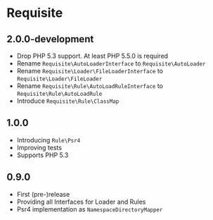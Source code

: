 # Requisite

## 2.0.0-development
 * Drop PHP 5.3 support. At least PHP 5.5.0 is required
 * Rename `Requisite\AutoLoaderInterface` to `Requisite\AutoLoader`
 * Rename `Requisite\Loader\FileLoaderInterface` to `Requisite\Loader\FileLoader`
 * Rename `Requisite\Rule\AutoLoadRuleInterface` to `Requisite\Rule\AutoLoadRule`
 * Introduce `Requisite\Rule\ClassMap`

## 1.0.0
 * Introducing `Rule\Psr4`
 * Improving tests
 * Supports PHP 5.3

## 0.9.0

 * First (pre-)release
 * Providing all Interfaces for Loader and Rules 
 * Psr4 implementation as `NamespaceDirectoryMapper`
